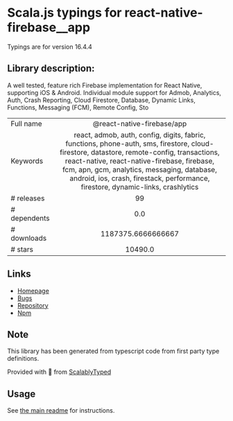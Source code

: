 
# Scala.js typings for react-native-firebase__app

Typings are for version 16.4.4

## Library description:
A well tested, feature rich Firebase implementation for React Native, supporting iOS & Android. Individual module support for Admob, Analytics, Auth, Crash Reporting, Cloud Firestore, Database, Dynamic Links, Functions, Messaging (FCM), Remote Config, Sto

|                    |                 |
| ------------------ | :-------------: |
| Full name          | @react-native-firebase/app |
| Keywords           | react, admob, auth, config, digits, fabric, functions, phone-auth, sms, firestore, cloud-firestore, datastore, remote-config, transactions, react-native, react-native-firebase, firebase, fcm, apn, gcm, analytics, messaging, database, android, ios, crash, firestack, performance, firestore, dynamic-links, crashlytics |
| # releases         | 99 |
| # dependents       | 0.0 |
| # downloads        | 1187375.6666666667 |
| # stars            | 10490.0 |

## Links
- [Homepage](https://github.com/invertase/react-native-firebase/tree/main#readme)
- [Bugs](https://github.com/invertase/react-native-firebase/issues)
- [Repository](https://github.com/invertase/react-native-firebase/tree/main)
- [Npm](https://www.npmjs.com/package/%40react-native-firebase%2Fapp)
    


## Note
This library has been generated from typescript code from first party type definitions.

Provided with :purple_heart: from [ScalablyTyped](https://github.com/oyvindberg/ScalablyTyped)

## Usage
See [the main readme](../../readme.md) for instructions.


